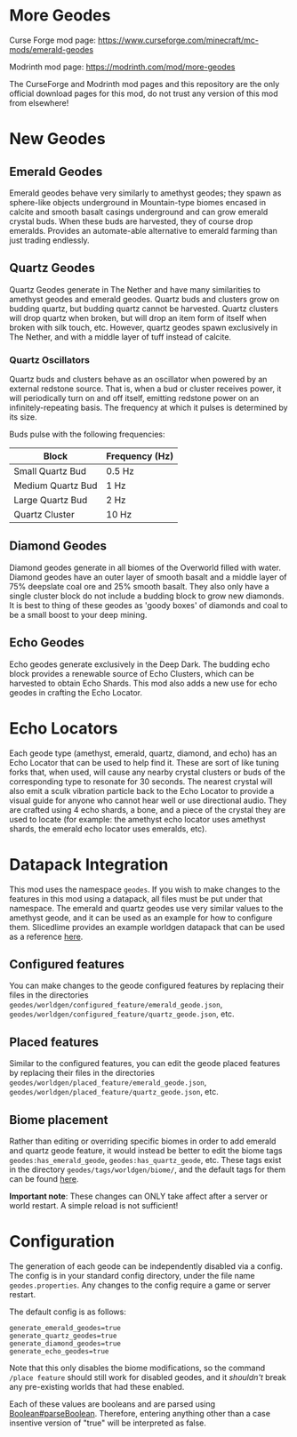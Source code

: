 # More Geodes

Curse Forge mod page: https://www.curseforge.com/minecraft/mc-mods/emerald-geodes

Modrinth mod page: https://modrinth.com/mod/more-geodes

The CurseForge and Modrinth mod pages and this repository are the only official download pages for this mod, do not trust any version of this mod from elsewhere! 

# New Geodes

## Emerald Geodes
Emerald geodes behave very similarly to amethyst geodes; they spawn as sphere-like objects underground in Mountain-type biomes encased in calcite and smooth basalt casings underground and can grow emerald crystal buds. When these buds are harvested, they of course drop emeralds. Provides an automate-able alternative to emerald farming than just trading endlessly. 

## Quartz Geodes
Quartz Geodes generate in The Nether and have many similarities to amethyst geodes and emerald geodes. Quartz buds and clusters grow on budding quartz, but budding quartz cannot be harvested. Quartz clusters will drop quartz when broken, but will drop an item form of itself when broken with silk touch, etc. However, quartz geodes spawn exclusively in The Nether, and with a middle layer of tuff instead of calcite. 

### Quartz Oscillators
Quartz buds and clusters behave as an oscillator when powered by an external redstone source. That is, when a bud or cluster receives power, it will periodically turn on and off itself, emitting redstone power on an infinitely-repeating basis. The frequency at which it pulses is determined by its size. 

Buds pulse with the following frequencies:

| Block             | Frequency (Hz) |
| ----------------- | -------------- |
| Small Quartz Bud  | 0.5 Hz         |
| Medium Quartz Bud | 1 Hz           |
| Large Quartz Bud  | 2 Hz           |
| Quartz Cluster    | 10 Hz          |

## Diamond Geodes

Diamond geodes generate in all biomes of the Overworld filled with water. Diamond geodes have an outer layer of smooth basalt and a middle layer of 75% deepslate coal ore and 25% smooth basalt. They also only have a single cluster block do not include a budding block to grow new diamonds. It is best to thing of these geodes as 'goody boxes' of diamonds and coal to be a small boost to your deep mining.

## Echo Geodes

Echo geodes generate exclusively in the Deep Dark. The budding echo block provides a renewable source of Echo Clusters, which can be harvested to obtain Echo Shards. This mod also adds a new use for echo geodes in crafting the Echo Locator.

# Echo Locators

Each geode type (amethyst, emerald, quartz, diamond, and echo) has an Echo Locator that can be used to help find it. These are sort of like tuning forks that, when used, will cause any nearby crystal clusters or buds of the corresponding type to resonate for 30 seconds. The nearest crystal will also emit a sculk vibration particle back to the Echo Locator to provide a visual guide for anyone who cannot hear well or use directional audio. They are crafted using 4 echo shards, a bone, and a piece of the crystal they are used to locate (for example: the amethyst echo locator uses amethyst shards, the emerald echo locator uses emeralds, etc). 

# Datapack Integration

This mod uses the namespace `geodes`. If you wish to make changes to the features in this mod using a datapack, all files must be put under that namespace. The emerald and quartz geodes use very similar values to the amethyst geode, and it can be used as an example for how to configure them. Slicedlime provides an example worldgen datapack that can be used as a reference [here](https://github.com/slicedlime/examples/blob/master/vanilla_worldgen.zip). 

## Configured features
You can make changes to the geode configured features by replacing their files in the directories `geodes/worldgen/configured_feature/emerald_geode.json`, `geodes/worldgen/configured_feature/quartz_geode.json`, etc. 

## Placed features
Similar to the configured features, you can edit the geode placed features by replacing their files in the directories `geodes/worldgen/placed_feature/emerald_geode.json`, `geodes/worldgen/placed_feature/quartz_geode.json`, etc. 

## Biome placement
Rather than editing or overriding specific biomes in order to add emerald and quartz geode feature, it would instead be better to edit the biome tags `geodes:has_emerald_geode`, `geodes:has_quartz_geode`, etc. These tags exist in the directory `geodes/tags/worldgen/biome/`, and the default tags for them can be found [here](https://github.com/TheDeathlyCow/more-geodes/tree/main/src/main/resources/data/geodes/tags/worldgen/biome).

**Important note**: These changes can ONLY take affect after a server or world restart. A simple reload is not sufficient! 

# Configuration

The generation of each geode can be independently disabled via a config. The config is in your standard config directory, under the file name `geodes.properties`. Any changes to the config require a game or server restart.

The default config is as follows:
```properties
generate_emerald_geodes=true
generate_quartz_geodes=true
generate_diamond_geodes=true
generate_echo_geodes=true
```

Note that this only disables the biome modifications, so the command `/place feature` should still work for disabled geodes, and it *shouldn't* break any pre-existing worlds that had these enabled.

Each of these values are booleans and are parsed using [Boolean#parseBoolean](https://docs.oracle.com/en/java/javase/17/docs/api/java.base/java/lang/Boolean.html#parseBoolean(java.lang.String)). Therefore, entering anything other than a case insentive version of "true" will be interpreted as false. 
